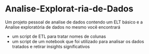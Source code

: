# Analise-Explorat-ria-de-Dados
Um projeto pessoal de analise de dados contendo um ELT básico e a Analise exploratória de dados no mesmo você encontrará 
* um script de ETL para tratar nomes de colunas
* um script de um notebook que foi utilizado para analisar os dados tratados e retirar insights significativos
